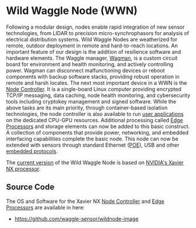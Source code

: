 # Wild Waggle Node (WWN)

Following a modular design, nodes enable rapid integration of new sensor technologies, from LIDAR to precision micro-synchrophasors for analysis of electrical distribution systems. Wild Waggle Nodes are weatherized for remote, outdoor deployment in remote and hard-to-reach locations. An important feature of our design is the addition of resilience software and hardware elements. The Waggle manager, [Wagman](https://github.com/waggle-sensor/wagman), is a custom circuit board for environment and health monitoring, and actively controlling power. Wagman can disconnect malfunctioning devices or reboot components with backup software stacks, providing robust operation in remote and harsh locales. The next most important device in a WWN is the [Node Controller](https://github.com/waggle-sensor/nodecontroller). It is a single-board Linux computer providing encrypted TCP/IP messaging, data caching, node health monitoring, and cybersecurity tools including cryptokey management and signed software. While the above tasks are its main priority, through container-based isolation technologies, the node controller is also available to run [user applications](https://github.com/waggle-sensor) on the dedicated CPU-GPU resources. Additional processing called [Edge Processors](https://github.com/waggle-sensor/edgeprocessor) and storage elements can now be added to this basic construct. A collection of components that provide power, networking, and embedded interfacing capabilities complete the basic node. This node can now be extended with sensors through standard Ethernet ([POE](https://en.wikipedia.org/wiki/Power_over_Ethernet)), USB and other [embedded protocols](https://en.wikipedia.org/wiki/Communication_protocol).

The [current version](https://github.com/waggle-sensor/wild-waggle-node/tree/main/v3) of the Wild Waggle Node is based on [NVIDIA's Xavier NX processor](https://www.nvidia.com/en-us/autonomous-machines/embedded-systems/jetson-xavier-nx/).

## Source Code
The OS and Software for the Xavier NX [Node Controller](https://github.com/waggle-sensor/nodecontroller) and [Edge Processors](https://github.com/waggle-sensor/edgeprocessor) are available in here:
- https://github.com/waggle-sensor/wildnode-image


